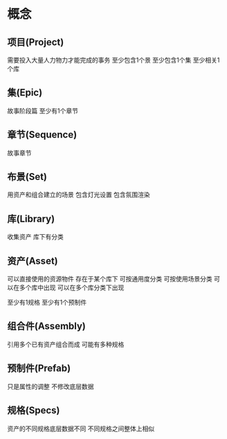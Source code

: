 # 概念

## 项目(Project)

  需要投入大量人力物力才能完成的事务
  至少包含1个景
  至少包含1个集
  至少相关1个库

## 集(Epic)

  故事阶段篇
  至少有1个章节

## 章节(Sequence)

  故事章节

## 布景(Set)

  用资产和组合建立的场景
  包含灯光设置
  包含氛围渲染

## 库(Library)

  收集资产
  库下有分类

## 资产(Asset)

  可以直接使用的资源物件
  存在于某个库下
  可按通用度分类
  可按使用场景分类
  可以在多个库中出现
  可以在多个库分类下出现

  至少有1规格
  至少有1个预制件

## 组合件(Assembly)

  引用多个已有资产组合而成
  可能有多种规格


## 预制件(Prefab)

  只是属性的调整
  不修改底层数据


## 规格(Specs)
  
  资产的不同规格底层数据不同
  不同规格之间整体上相似
  